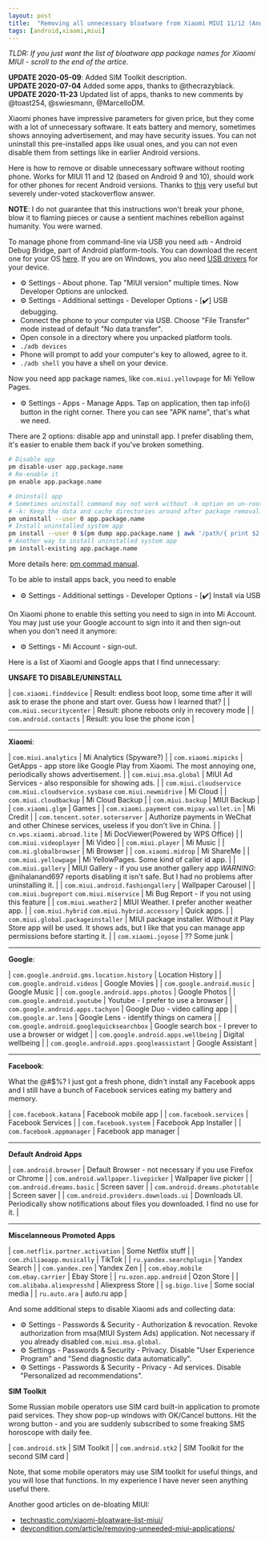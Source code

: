 ```yaml
---
layout: post
title:  "Removing all unnecessary bloatware from Xiaomi MIUI 11/12 (Android 9/10) without root"
tags: [android,xiaomi,miui]
---
```


*TLDR: If you just want the list of bloatware app package names for Xiaomi MIUI - scroll to the end of the artice.*

**UPDATE 2020-05-09**: Added SIM Toolkit description.  
**UPDATE 2020-07-04** Added some apps, thanks to @thecrazyblack.  
**UPDATE 2020-11-23** Updated list of apps, thanks to new comments by @toast254, @swiesmann, @MarcelloDM.  

Xiaomi phones have impressive parameters for given price, but they come with a lot of unnecessary software. It eats battery and memory, sometimes shows annoying advertisement, and may have security issues. You can not uninstall this pre-installed apps like usual ones, and you can not even disable them from settings like in earlier Android versions.

Here is how to remove or disable unnecessary software without rooting phone. Works for MIUI 11 and 12 (based on Android 9 and 10), should work for other phones for recent Android versions. Thanks to [this](https://stackoverflow.com/a/56968886/890863) very useful but severely under-voted stackoverflow answer.

**NOTE**: I do not guarantee that this instructions won't break your phone, blow it to flaming pieces or cause a sentient machines rebellion against humanity. You were warned.

To manage phone from command-line via USB you need `adb` - Android Debug Bridge, part of Android platform-tools. You can download the recent one for your OS [here](https://developer.android.com/studio/releases/platform-tools). If you are on Windows, you also need [USB drivers](https://developer.android.com/studio/run/oem-usb.html) for your device.

* ⚙️ Settings - About phone. Tap "MIUI version" multiple times. Now Developer Options are unlocked.
* ⚙️ Settings - Additional settings - Developer Options - [✔️] USB debugging.
* Connect the phone to your computer via USB. Choose "File Transfer" mode instead of default "No data transfer".
* Open console in a directory where you unpacked platform tools.
* `./adb devices`
* Phone will prompt to add your computer's key to allowed, agree to it.
* `./adb shell`   you have a shell on your device.

Now you need app package names, like `com.miui.yellowpage` for Mi Yellow Pages. 

* ⚙️ Settings - Apps - Manage Apps. Tap on application, then tap info(ℹ️) button in the right corner. There you can see "APK name", that's what we need.

There are 2 options: disable app and uninstall app. I prefer disabling them, it's easier to enable them back if you've broken something.

```bash
# Disable app
pm disable-user app.package.name
# Re-enable it
pm enable app.package.name

# Uninstall app
# Sometimes uninstall command may not work without -k option on un-rooted devices
# -k: Keep the data and cache directories around after package removal. 
pm uninstall --user 0 app.package.name
# Install uninstalled system app
pm install --user 0 $(pm dump app.package.name | awk '/path/{ print $2 }')
# Another way to install uninstalled system app
pm install-existing app.package.name
```

More details here: [pm commad manual](https://developer.android.com/studio/command-line/adb#pm).

To be able to install apps back, you need to enable

* ⚙️ Settings - Additional settings - Developer Options - [✔️] Install via USB

On Xiaomi phone to enable this setting you need to sign in into Mi Account. You may just use your Google account to sign into it and then sign-out when you don't need it anymore:

* ⚙️ Settings - Mi Account - sign-out.

Here is a list of Xiaomi and Google apps that I find unnecessary:

**UNSAFE TO DISABLE/UNINSTALL**

| `com.xiaomi.finddevice` | Result: endless boot loop, some time after it will ask to erase the phone and start over. Guess how I learned that? |
| `com.miui.securitycenter` | Result: phone reboots only in recovery mode |
| `com.android.contacts` | Result: you lose the phone icon |

---
**Xiaomi**:

| `com.miui.analytics` | Mi Analytics (Spyware?) |
| `com.xiaomi.mipicks` | GetApps - app store like Google Play from Xiaomi. The most annoying one, periodically shows advertisement. |
| `com.miui.msa.global` | MIUI Ad Services - also responsible for showing ads. |
| `com.miui.cloudservice` `com.miui.cloudservice.sysbase` `com.miui.newmidrive` | Mi Cloud |
| `com.miui.cloudbackup` | Mi Cloud Backup |
| `com.miui.backup` | MIUI Backup |
| `com.xiaomi.glgm` | Games |
| `com.xiaomi.payment` `com.mipay.wallet.in` | Mi Credit |
| `com.tencent.soter.soterserver` | Authorize payments in WeChat and other Chinese services, useless if you don't live in China. |
| `cn.wps.xiaomi.abroad.lite` | Mi DocViewer(Powered by WPS Office) |
| `com.miui.videoplayer` | Mi Video |
| `com.miui.player` | Mi Music |
| `com.mi.globalbrowser` | Mi Browser |
| `com.xiaomi.midrop` | Mi ShareMe |
| `com.miui.yellowpage` | Mi YellowPages. Some kind of caller id app. |
| `com.miui.gallery` | MIUI Gallery - if you use another gallery app *WARNING*: @nihalanand697 reports disabling it isn't safe. But I had no problems after uninstalling it. |
| `com.miui.android.fashiongallery` | Wallpaper Carousel |
| `com.miui.bugreport` `com.miui.miservice` | Mi Bug Report - if you not using this feature |
| `com.miui.weather2` | MIUI Weather. I prefer another weather app. |
| `com.miui.hybrid` `com.miui.hybrid.accessory` | Quick apps. |
| `com.miui.global.packageinstaller` | MIUI package installer. Without it Play Store app will be used. It shows ads, but I like that you can manage app permissions before starting it. |
| `com.xiaomi.joyose` | ?? Some junk |

---
**Google**:

| `com.google.android.gms.location.history` | Location History |
| `com.google.android.videos` | Google Movies |
| `com.google.android.music` | Google Music |
| `com.google.android.apps.photos` | Google Photos |
| `com.google.android.youtube` | Youtube - I prefer to use a browser |
| `com.google.android.apps.tachyon` | Google Duo - video calling app |
| `com.google.ar.lens` | Google Lens - identify things on camera |
| `com.google.android.googlequicksearchbox` | Google search box - I prever to use a browser or widget |
| `com.google.android.apps.wellbeing` | Digital wellbeing |
| `com.google.android.apps.googleassistant` | Google Assistant |

---
**Facebook**:

What the @#$%? I just got a fresh phone, didn't install any Facebook apps and I still have a bunch of Facebook services eating my battery and memory.

| `com.facebook.katana` | Facebook mobile app |
| `com.facebook.services` | Facebook Services |
| `com.facebook.system` | Facebook App Installer |
| `com.facebook.appmanager` | Facebook app manager |

---
**Default Android Apps**

| `com.android.browser` | Default Browser - not necessary if you use Firefox or Chrome |
| `com.android.wallpaper.livepicker` | Wallpaper live picker |
| `com.android.dreams.basic` | Screen saver |
| `com.android.dreams.phototable` | Screen saver |
| `com.android.providers.downloads.ui` | Downloads UI. Periodically show notifications about files you downloaded. I find no use for it.  |

---
**Miscelanneous Promoted Apps**

| `com.netflix.partner.activation` | Some Netflix stuff |
| `com.zhiliaoapp.musically` | TikTok |
| `ru.yandex.searchplugin` | Yandex Search |
| `com.yandex.zen` | Yandex Zen |
| `com.ebay.mobile` `com.ebay.carrier` | Ebay Store |
| `ru.ozon.app.android` | Ozon Store |
| `com.alibaba.aliexpresshd` | Aliexpress Store |
| `sg.bigo.live` | Some social media  |
| `ru.auto.ara` | auto.ru app |

And some additional steps to disable Xiaomi ads and collecting data:

* ⚙️ Settings - Passwords & Security - Authorization & revocation. Revoke authorization from msa(MIUI System Ads) application. Not necessary if you already disabled `com.miui.msa.global`.
* ⚙️ Settings - Passwords & Security - Privacy. Disable "User Experience Program" and "Send diagnostic data automatically".
* ⚙️ Settings - Passwords & Security - Privacy - Ad services. Disable "Personalized ad recommendations".

**SIM Toolkit**

Some Russian mobile operators use SIM card built-in application to promote paid services. They show pop-up windows with OK/Cancel buttons. Hit the wrong button - and you are suddenly subscribed to some freaking SMS horoscope with daily fee.

| `com.android.stk` | SIM Toolkit |
| `com.android.stk2` | SIM Toolkit for the second SIM card |

Note, that some mobile operators may use SIM toolkit for useful things, and you will lose that functions. In my experience I have never seen anything useful there.

Another good articles on de-bloating MIUI:

* [technastic.com/xiaomi-bloatware-list-miui/](https://technastic.com/xiaomi-bloatware-list-miui/)
* [devcondition.com/article/removing-unneeded-miui-applications/](https://devcondition.com/article/removing-unneeded-miui-applications/)
